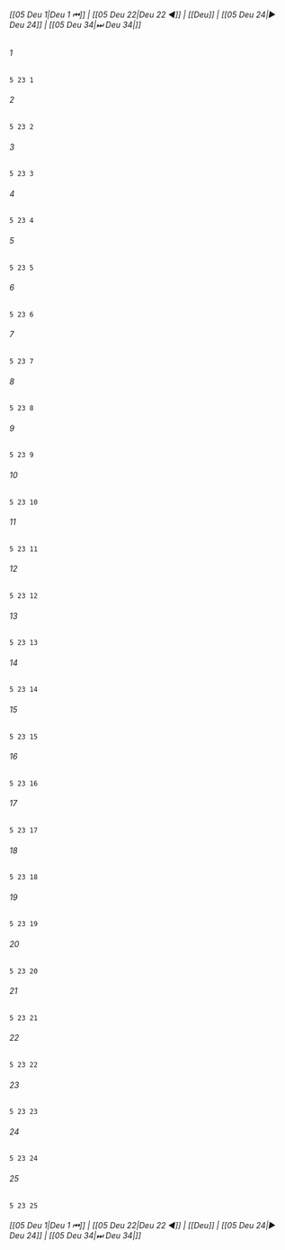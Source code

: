 
###### [[05 Deu 1|Deu 1 ⏮]] | [[05 Deu 22|Deu 22 ◀]] | [[Deu]] | [[05 Deu 24|▶ Deu 24]] | [[05 Deu 34|⏭ Deu 34|]]

###### 1
``` verse
5 23 1 
```
###### 2
``` verse
5 23 2 
```
###### 3
``` verse
5 23 3 
```
###### 4
``` verse
5 23 4 
```
###### 5
``` verse
5 23 5 
```
###### 6
``` verse
5 23 6 
```
###### 7
``` verse
5 23 7 
```
###### 8
``` verse
5 23 8 
```
###### 9
``` verse
5 23 9 
```
###### 10
``` verse
5 23 10 
```
###### 11
``` verse
5 23 11 
```
###### 12
``` verse
5 23 12 
```
###### 13
``` verse
5 23 13 
```
###### 14
``` verse
5 23 14 
```
###### 15
``` verse
5 23 15 
```
###### 16
``` verse
5 23 16 
```
###### 17
``` verse
5 23 17 
```
###### 18
``` verse
5 23 18 
```
###### 19
``` verse
5 23 19 
```
###### 20
``` verse
5 23 20 
```
###### 21
``` verse
5 23 21 
```
###### 22
``` verse
5 23 22 
```
###### 23
``` verse
5 23 23 
```
###### 24
``` verse
5 23 24 
```
###### 25
``` verse
5 23 25 
```

###### [[05 Deu 1|Deu 1 ⏮]] | [[05 Deu 22|Deu 22 ◀]] | [[Deu]] | [[05 Deu 24|▶ Deu 24]] | [[05 Deu 34|⏭ Deu 34|]]

